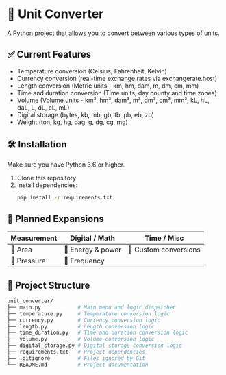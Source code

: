# 🔄 Unit Converter

A Python project that allows you to convert between various types of units.  

## ✅ Current Features

- Temperature conversion (Celsius, Fahrenheit, Kelvin)
- Currency conversion (real-time exchange rates via exchangerate.host)
- Length conversion (Metric units - km, hm, dam, m, dm, cm, mm)
- Time and duration conversion (Time units, day county and time zones)
- Volume (Volume units - km³, hm³, dam³, m³, dm³, cm³, mm³, kL, hL, daL, L, dL, cL, mL)
- Digital storage (bytes, kb, mb, gb, tb, pb, eb, zb)
- Weight (ton, kg, hg, dag, g, dg, cg, mg)

## 🛠️ Installation

Make sure you have Python 3.6 or higher.

1. Clone this repository  
2. Install dependencies:
    ```bash
    pip install -r requirements.txt
    ```

## 🚀 Planned Expansions

| Measurement   | Digital / Math    | Time / Misc           |
|---------------|-------------------|-----------------------|
| 📐 Area       | 🔋 Energy & power | 🧳 Custom conversions |
| 🧊 Pressure   | 🧬 Frequency      |


## 📁 Project Structure

```bash
unit_converter/
├── main.py            # Main menu and logic dispatcher
├── temperature.py     # Temperature conversion logic
├── currency.py        # Currency conversion logic
├── length.py          # Length conversion logic
├── time_duration.py   # Time and duration conversion logic
├── volume.py          # Volume conversion logic
├── digital_storage.py # Digital storage conversion logic
├── requirements.txt   # Project dependencies
├── .gitignore         # Files ignored by Git
└── README.md          # Project documentation

